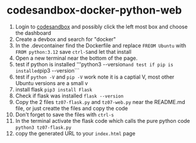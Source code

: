 # codesandbox-docker-python-web

1. Login to [codesandbox](https://codesandbox.io/dashboard/recent)  and possibly click the left most box and choose the dashboard
2. Create a devbox and search for "docker"
3. In the .devcontainer find the Dockerfile and replace ```FREOM Ubuntu``` with ```FROM python:3.12``` save ```ctrl-S```and let that install
4. Open a new terminal near the bottom of the page.
7. test if python is installed '''python3 --version``` and test if pip is installed ```pip3 --version```
5. test if ```python -V``` and ```pip -V``` work note it is a captial V, most other Ubuntu versions are a small v
8. install flask   ```pip3 install Flask```
9. Check if flask was installed ```flask --version```
10. Copy the 2 files ```tz07-flask.py``` and ```tz07-web.py``` near the README.md file, or just creatte the files and copy the code
11. Don't forget to save the files with ```ctrl-s```
12. In the terminal activate the flask code which calls the pure python code ```python3 tz07-flask.py```
13. copy the generated URL to your ```index.html``` page
